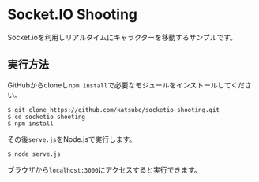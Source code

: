 # Socket.IO Shooting

Socket.ioを利用しリアルタイムにキャラクターを移動するサンプルです。

## 実行方法
GitHubからcloneし`npm install`で必要なモジュールをインストールしてください。
```
$ git clone https://github.com/katsube/socketio-shooting.git
$ cd socketio-shooting
$ npm install
```

その後`serve.js`をNode.jsで実行します。
```
$ node serve.js
```

ブラウザから`localhost:3000`にアクセスすると実行できます。

